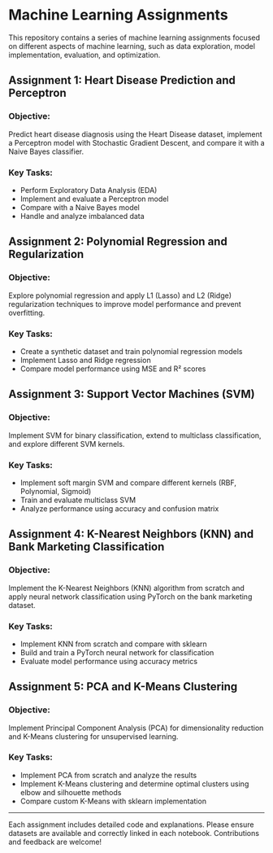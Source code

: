 # Machine Learning Assignments

This repository contains a series of machine learning assignments focused on different aspects of machine learning, such as data exploration, model implementation, evaluation, and optimization.

## Assignment 1: Heart Disease Prediction and Perceptron

### Objective:
Predict heart disease diagnosis using the Heart Disease dataset, implement a Perceptron model with Stochastic Gradient Descent, and compare it with a Naive Bayes classifier.

### Key Tasks:
- Perform Exploratory Data Analysis (EDA)
- Implement and evaluate a Perceptron model
- Compare with a Naive Bayes model
- Handle and analyze imbalanced data

## Assignment 2: Polynomial Regression and Regularization

### Objective:
Explore polynomial regression and apply L1 (Lasso) and L2 (Ridge) regularization techniques to improve model performance and prevent overfitting.

### Key Tasks:
- Create a synthetic dataset and train polynomial regression models
- Implement Lasso and Ridge regression
- Compare model performance using MSE and R² scores

## Assignment 3: Support Vector Machines (SVM)

### Objective:
Implement SVM for binary classification, extend to multiclass classification, and explore different SVM kernels.

### Key Tasks:
- Implement soft margin SVM and compare different kernels (RBF, Polynomial, Sigmoid)
- Train and evaluate multiclass SVM
- Analyze performance using accuracy and confusion matrix

## Assignment 4: K-Nearest Neighbors (KNN) and Bank Marketing Classification

### Objective:
Implement the K-Nearest Neighbors (KNN) algorithm from scratch and apply neural network classification using PyTorch on the bank marketing dataset.

### Key Tasks:
- Implement KNN from scratch and compare with sklearn
- Build and train a PyTorch neural network for classification
- Evaluate model performance using accuracy metrics

## Assignment 5: PCA and K-Means Clustering

### Objective:
Implement Principal Component Analysis (PCA) for dimensionality reduction and K-Means clustering for unsupervised learning.

### Key Tasks:
- Implement PCA from scratch and analyze the results
- Implement K-Means clustering and determine optimal clusters using elbow and silhouette methods
- Compare custom K-Means with sklearn implementation

---

Each assignment includes detailed code and explanations. Please ensure datasets are available and correctly linked in each notebook. Contributions and feedback are welcome!
